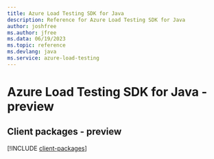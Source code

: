 ```yaml
---
title: Azure Load Testing SDK for Java
description: Reference for Azure Load Testing SDK for Java
author: joshfree
ms.author: jfree
ms.data: 06/19/2023
ms.topic: reference
ms.devlang: java
ms.service: azure-load-testing
---
```

# Azure Load Testing SDK for Java - preview

## Client packages - preview
[!INCLUDE [client-packages](load-testing-client-index.md)]